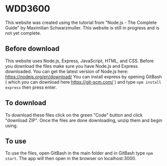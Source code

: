 # WDD3600
This website was created using the tutorial from "Node.js - The Complete Guide" by Maximilian Schwarzmuller.
This website is still in progress and is not yet complete.

## Before download
This website uses Node.js, Express, JavaScript, HTML, and CSS. Before you download the files make sure you have Node.js and Express downloaded.
You can get the latest version of Node.js here: https://nodejs.org/en/download/
You can install express by opening GitBash ( which you can download here https://git-scm.com/ ) and type ```npm install express``` then press enter.

## To download
To download these files click on the green "Code" button and click "download ZIP". Once the files are done downloading, unzip them and begin using.

## To use
To use the files, open GitBash in the main folder and in GitBash type ```npm start```. The app will then open in the browser on localhost:3000.

